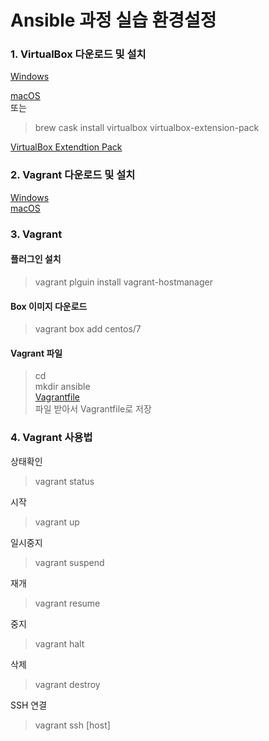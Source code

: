 Ansible 과정 실습 환경설정
=====================

### 1. VirtualBox 다운로드 및 설치

[Windows](https://download.virtualbox.org/virtualbox/6.0.4/VirtualBox-6.0.4-128413-Win.exe)  

[macOS](https://download.virtualbox.org/virtualbox/6.0.4/VirtualBox-6.0.4-128413-OSX.dmg)  
또는
> brew cask install virtualbox virtualbox-extension-pack  

[VirtualBox Extendtion Pack](https://download.virtualbox.org/virtualbox/6.0.4/Oracle_VM_VirtualBox_Extension_Pack-6.0.4.vbox-extpack)  

### 2. Vagrant 다운로드 및 설치

[Windows](https://releases.hashicorp.com/vagrant/2.2.4/vagrant_2.2.4_x86_64.msi)  
[macOS](https://releases.hashicorp.com/vagrant/2.2.4/vagrant_2.2.4_x86_64.dmg)

### 3. Vagrant

#### 플러그인 설치  
> vagrant plguin install vagrant-hostmanager

#### Box 이미지 다운로드
> vagrant box add centos/7

#### Vagrant 파일
> cd  
> mkdir ansible  
[Vagrantfile](https://raw.githubusercontent.com/c1t1d0s7/cccr/master/Ansible-Vagrantfile)  
> 파일 받아서 Vagrantfile로 저장  

### 4. Vagrant 사용법

상태확인  
> vagrant status  

시작  
> vagrant up  

일시중지  
> vagrant suspend  

재개  
> vagrant resume  

중지  
> vagrant halt  

삭제  
> vagrant destroy

SSH 연결
> vagrant ssh [host]